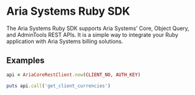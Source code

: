 Aria Systems Ruby SDK
============

The Aria Systems Ruby SDK supports Aria Systems' Core, Object Query, and AdminTools REST APIs. It is a simple way to integrate your Ruby application with Aria Systems billing solutions.

Examples
-----------

```ruby
api = AriaCoreRestClient.new(CLIENT_NO, AUTH_KEY)

puts api.call('get_client_currencies')
```
